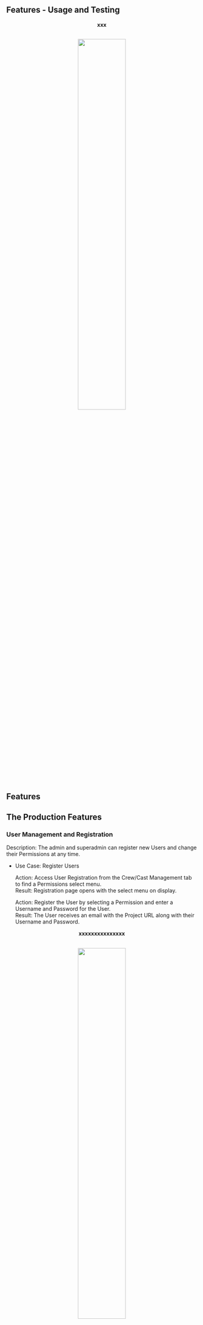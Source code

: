 ## Features - Usage and Testing

<p align="center"> <strong>xxx</strong></p>
<h2 align="center">
<img src="documentation/readme-images/home6.png" width="50%">
</h2>

## Features

## The Production Features

### User Management and Registration
Description: The admin and superadmin can register new Users and change their Permissions at any time.<br>

- Use Case: Register Users<br>

  Action: Access User Registration from the Crew/Cast Management tab to find a Permissions select menu.<br>
  Result: Registration page opens with the select menu on display.<br>

  Action: Register the User by selecting a Permission and enter a Username and Password for the User.<br>
  Result: The User receives an email with the Project URL along with their Username and Password.<br>

<p align="center"> <strong>xxxxxxxxxxxxxxx</strong></p>
<h2 align="center">
<img src="documentation/readme-images/schededit1.png" width="50%">
</h2>

<p align="center"> <strong>xxxxxxxxxxxxxxxxxxxx</strong></p>
<h2 align="center">
<img src="documentation/readme-images/schededit2.png" width="50%">
</h2>

- Use Case: Change a User's Permission<br>

  Action: Change the User's Permission by selecting a new Permission for the User.<br>
  Result: The User receives an email advising them of their new Permission.<br>

<p align="center"> <strong>xxxxxxxxxxxxxxxxx</strong></p>
<h2 align="center">
<img src="documentation/readme-images/schededit1.png" width="50%">
</h2>

<p align="center"> <strong>xxxxxxxxxxxxxxxx</strong></p>
<h2 align="center">
<img src="documentation/readme-images/schededit2.png" width="50%">
</h2>

### Crew Info
Description: View, Create and Edit Crew Info.<br>

- Use Case: Create the Crew Info<br>

  1. Click on the Crew Info link in the Home page or from the Navbar.<br>
  2. The Crew Info page displays with the "Add Callsheet/Main Crew" button on top, the Departments below and 2 Important tabs in Red explaining what is necessary and compulsory to add a member and the difference between the 2 types of crew members.<br>
  3. Click the "Add Callsheet/Main Crew" to open the "Crew Info Add/Edit" page.<br>
  4. Select a Department and input one or more members details, name and email are
  compulsory and this is explained in the "Important Callsheet/Main Crew" page.
  5. Click Submit and the data is added and a Success message displays and the 
  main Crew Info page opens.
  6. Here on clicking on the Department which had members added we see their details.

<p align="center"> <strong>xxxxxxxxxxs</strong></p>
<h2 align="center">
<img src="documentation/readme-images/xxx.png" width="50%">
</h2>

- Use Case: View a specific "Callsheet/Main Crew" member's details<br>

  1. Click on the Crew Info link in the Home page or from the Navbar.<br>
  2. The Crew Info page displays with the "Add Callsheet/Main Crew" button on top and the Departments below.<br>
  3. Click a Department, e.g. "Production" to view all it's positions with each containing the member's details.<br>

<p align="center"> <strong>Production Department's Positions</strong></p>
<h2 align="center">
<img src="documentation/readme-images/crewview.png" width="50%">
</h2>

- Use Case: Add/Edit a "Callsheet/Main Crew" member's details<br>

  1. Click on the Crew Info link in the Home page or from the Navbar.<br>
  2. The Crew Info page displays with the "Add Callsheet/Main Crew" button on top, the Departments below and 2 Important tabs in Red explaining what is necessary and compulsory to add a member and the difference between the 2 types of crew members.<br>
  3. Click the "Add Callsheet/Main Crew" to open the "Crew Info Add/Edit" page.<br>
  4. Select a Department and input one or more members details, e.g.
  "Franz Kline" in "Camera". Name and email are
  compulsory and this is explained in the "Important Callsheet/Main Crew" page.
  5. Click Submit and the data is added and a Success message displays and the 
  main Crew Info page opens.
  6. Here on clicking on the Department which had members added we see their details.

<p align="center"> <strong>Camera Department's Add/Edit form with "Franz Kline" Added</strong></p>
<h2 align="center">
<img src="documentation/readme-images/crewadd1.png" width="50%">
</h2>

<p align="center"> <strong>Success Message</strong></p>
<h2 align="center">
<img src="documentation/readme-images/crewadd2.png" width="50%">
</h2>

<p align="center"> <strong>Camera Department's Info page with "Franz Kline" Inputted</strong></p>
<h2 align="center">
<img src="documentation/readme-images/crewadd3.png" width="50%">
</h2>

- Use Case: View a specific "Non-Callsheet/Extra Crew" member's details<br>

  1. Click on the Crew Info link in the Home page or from the Navbar.<br>
  2. The Crew Info page displays with the "Add Callsheet/Main Crew" button on top and the Departments below.<br>
  3. Click a Department, e.g. "Camera" then click on the "Extra Camera Department Positions" button at the bottom of the page to view all it's positions with each containing the member's details.<br>

<p align="center"> <strong>Non-Callsheet/Extra Camera Department's Positions</strong></p>
<h2 align="center">
<img src="documentation/readme-images/crewview.png" width="50%">
</h2>

- Use Case: Add/Edit a "Non-Callsheet/Extra Crew" member's details<br>

  1. Click on the Crew Info link in the Home page or from the Navbar.<br>
  2. The Crew Info page displays with the "Add Callsheet/Main Crew" button on top, the Departments below and 2 Important tabs in Red explaining what is necessary and compulsory to add a member and the difference between the 2 types of crew members.<br>
  3. Click a Department, e.g. "Camera" then click on the "Extra Camera Department Positions" button at the bottom of the page to view the "Add New Position" form on top and all it's positions with each containing the member's details below.<br>
  4. Input the new members details, e.g. "Camera PA 3", in the form and submit.
  5. The data is added and a Success message displays and the new member's details display.

<p align="center"> <strong>Camera Department's Add/Edit form with "Camera PA 3" Inputted</strong></p>
<h2 align="center">
<img src="documentation/readme-images/crewadd1.png" width="50%">
</h2>

<p align="center"> <strong>Success Message and "Camera PA 3" displays</strong></p>
<h2 align="center">
<img src="documentation/readme-images/crewadd2.png" width="50%">
</h2>

### Scheduling
Description: View Schedules for a Shoot Day. Create Schedules by Creating Days then selecting Scenes from a menu which automatically adds the Scene's breakdown info to a stripboard.<br>

- Use Case: View all Shoot Days.<br>

  1. Click on the Schedule link in the Home page or from the Navbar.<br>
  2. The Schedule page displays with all the Shoot Days.<br>

<p align="center"> <strong>The Schedule page</strong></p>
<h2 align="center">
<img src="documentation/readme-images/schedsched.png" width="50%">
</h2>

- Use Case: Create a Shoot Day.<br>

  1. On the Schedule page click on the "Create Day" tab.<br>
  2. The Create Day form displays. <br>
  3. Add the Day number - "6".<br>
  4. Select the Date from the input box Calender - "20 Nov 2024".<br>
  5. The Date is added.<br>
  6. Press submit.<br>
  7. A success message displays.<br>
  8. The Shoot Day number "6" and Date "20 Nov 2024" is created and added to the page.<br>

<p align="center"> <strong>Shoot Day: Number "6" Created</strong></p>
<h2 align="center">
<img src="documentation/readme-images/scheddaycre.png" width="50%">
</h2>

- Use Case: Edit a Shoot Day's Day or Date and automatically change the Callsheet as well.<br>

  1. Click on the Edit/Delete icon and click the Edit icon.<br>
  2. The Edit Day form displays. <br>
  3. Input the new details, i.e. change the date to - "05 Jan 2026".<br>
  6. Press submit.<br>
  7. A success message displays.<br>
  8. The Shoot Day number "1" displays with the new Date "05 Jan 2026".<br>

<p align="center"> <strong>Input the date</strong></p>
<h2 align="center">
<img src="documentation/readme-images/dayedit1a.png" width="50%">
</h2>

<p align="center"> <strong>Success Messages for Day and Callsheet and Day with New Date</strong></p>
<h2 align="center">
<img src="documentation/readme-images/dayedit2a.png" width="50%">
</h2>

<p align="center"> <strong>Callsheet with Changed Date</strong></p>
<h2 align="center">
<img src="documentation/readme-images/dayedit3a.png" width="50%">
</h2>

- Use Case: Delete a Shoot Day.<br>

  1. Click on the Edit/Delete icon and click the Delete icon.<br>
  2. A Modal displays asking to Confirm Delete or Cancel<br>
  3. Click "Delete".<br>
  6. A success message displays and the Day is deleted.<br>

<p align="center"> <strong>Success Message and Day Deleted</strong></p>
<h2 align="center">
<img src="documentation/readme-images/scheddaydel.png" width="50%">
</h2>

- Use Case: Find a Shoot Day in the Calender.<br>

  1. Click on the desired date in the Calender - "02 Jan 2023".<br>
  2. The Shoot Day opens if one has been created for that date. <br>

<p align="center"> <strong>Shoot Day "02 Jan 2023"</strong></p>
<h2 align="center">
<img src="documentation/readme-images/schedcal1.png" width="50%">
</h2>

- Use Case: Find a Shoot Day from the Search Bar.<br>

  1. Enter the Day Number "1" in the Search Bar and Submit.<br>
  2. The search returns Days containing the number "1".<br>

<p align="center"> <strong>The Shoot Day "1" displays.</strong></p>
<h2 align="center">
<img src="documentation/readme-images/schedsearch1.png" width="50%">
</h2>

- Use Case: View the Shoot Day and its Stripboard.<br>

  1. Click on the Shoot Day from the the selection displaying on the page or from the one if returned from the Calender search or Search Bar.<br>
  2. The Shoot Day opens and the Add Scenes tab and Stripboard displays. <br>

<p align="center"> <strong>The Shoot Day with the Add Scenes tab and Stripboard</strong></p>
<h2 align="center">
<img src="documentation/readme-images/schedstripb1.png" width="50%">
</h2>

- Use Case: Add Schedule Scenes to a Shoot Day.<br>

  1. Click on the Shoot Day.<br>
  2. The Shoot Day opens with the Add Scenes tab and Stripboard. <br>
  3. Click the the Add Scene tab.<br>
  4. The Add Scene form opens below.<br>
  5. Click on the Act One tab and the Scenes from Act One display.<br>
  6. Click on the Act Two A tab and the Scenes from Act Two A display.<br>
  7. Click on the Act Two B tab and the Scenes from Act Two B display.<br>
  8. Click on the Act Three tab and the Scenes from Act Three display.<br>
  9. Click on the Location tab and the Scenes display by Location.<br>
  10. Input a Scene number, Title or Location to the Search Bar then click one of the above tabs and the Scenes in that tab group with the search value display.<br>
  11. Select a Scene by clicking on it and the Shooting Info form opens below with the Scene numberon top.<br>
  12. Input the Day Order Number and other values and press Add Scene. It is up to the User to input an
   unused Day Order Number not used in another Scene.<br>
  13. A success message displays.
  14. The Schedule Scene is added to the Stripboard and the page count is updated by Scene 4's length of 1 to 3.75.<br>

<p align="center"> <strong>Add Scene Form</strong></p>
<h2 align="center">
<img src="documentation/readme-images/schedadds1.png" width="50%">
</h2>

<p align="center"> <strong>Act One Scenes displaying after clicking the Act One tab</strong></p>
<h2 align="center">
<img src="documentation/readme-images/schedaddact1.png" width="50%">
</h2>

<p align="center"> <strong>Enter value "Jake" in Search bar</strong></p>
<h2 align="center">
<img src="documentation/readme-images/schedjake1.png" width="50%">
</h2>

<p align="center"> <strong>Act One Scenes with Location Jake display</strong></p>
<h2 align="center">
<img src="documentation/readme-images/schedjake2.png" width="50%">
</h2>

<p align="center"> <strong>Enter Shooting Info with Day order Number "6" and submit form</strong></p>
<h2 align="center">
<img src="documentation/readme-images/schedshoot1.png" width="50%">
</h2>

<p align="center"> <strong>Scene 4 is added to the Stripboard with Day order number "6"</strong></p>
<h2 align="center">
<img src="documentation/readme-images/schedshoot2.png" width="50%">
</h2>

- Use Case: Edit Schedule Scene<br>

  1. Click on the three Dots edit icon to open the Edit/Delete mini menu and click Edit.<br>
  2. The Edit page opens with the fetched Schedule Scene info in the input boxes<br>
  3. Make changes and click Edit.<br>
  4. The Stripboard opens with the changes to that Schedule Scene.<br>

<p align="center"> <strong>Make changes to New Info field</strong></p>
<h2 align="center">
<img src="documentation/readme-images/schededit1.png" width="50%">
</h2>

<p align="center"> <strong>Stripboard after submitting</strong></p>
<h2 align="center">
<img src="documentation/readme-images/schededit2.png" width="50%">
</h2>

- Use Case: Add a Next row with move or break info below a Schedule Scene.<br>

  1. Click on the three Dots edit icon to open the Edit/Delete mini menu and click Edit.<br>
  2. The Edit page opens with the fetched Schedule Scene info in the input boxes<br>
  3. Input the new Next info in the Next input box and click Edit.<br>
  4. The Stripboard opens with the new next Row displaying below that Schedule Scene.<br>

<p align="center"> <strong>Make changes to Next field</strong></p>
<h2 align="center">
<img src="documentation/readme-images/schedednext1.png" width="50%">
</h2>

<p align="center"> <strong>Stripboard after submitting</strong></p>
<h2 align="center">
<img src="documentation/readme-images/schedednext2.png" width="50%">
</h2>

- Use Case: Reorder a Schedule Scene.<br>

  1. Click on the Reorder button which currently displays the Scene's current order and the reorder form opens.<br>
  2. Input the new Order number and click Reorder.<br>
  3. The Stripboard opens with the new Order number for the Schedule Scene.<br>
  4. Re-order all the following Schedule Scenes in a similar manner.<br>

<p align="center"> <strong>Make changes to Reorder field</strong></p>
<h2 align="center">
<img src="documentation/readme-images/schedor1.png" width="50%">
</h2>

<p align="center"> <strong>Stripboard after submitting</strong></p>
<h2 align="center">
<img src="documentation/readme-images/schedor2.png" width="50%">
</h2>

- Use Case: Add a Next row with new info below a Schedule Scene from the Reorder form.<br>

  1. Click on the Reorder button and the reorder form opens.<br>
  2. Input the new Next info in the Next input box and click Create.<br>
  3. The Stripboard opens with the new next Row displaying below that Schedule Scene.<br>

<p align="center"> <strong>Make changes to Next field</strong></p>
<h2 align="center">
<img src="documentation/readme-images/schednext1.png" width="50%">
</h2>

<p align="center"> <strong>Stripboard after submitting</strong></p>
<h2 align="center">
<img src="documentation/readme-images/schednext2.png" width="50%">
</h2>

- Use Case: View the Schedule Scene Characters.<br>

  1. Click on the Cast button.<br>
  2. The Cast Info displays below.<br>

<p align="center"> <strong>Character Info</strong></p>
<h2 align="center">
<img src="documentation/readme-images/charssched.png" width="50%">
</h2>

- Use Case: View the Schedule Scene Info.<br>

  1. Click on the Info button.<br>
  2. The Info displays below.<br>

<p align="center"> <strong>Scene Info</strong></p>
<h2 align="center">
<img src="documentation/readme-images/infosched.png" width="50%">
</h2>

### Callsheets
Description: View, Create and Edit Callsheets for a Shoot Day.<br>

- Use Case: View all Callsheets.<br>

  1. Click on the Callsheets link in the Home page or from the Navbar.<br>
  2. The Callsheets page displays with all Callsheets.<br>

<p align="center"> <strong>The Callsheets page</strong></p>
<h2 align="center">
<img src="documentation/readme-images/callview.png" width="50%">
</h2>

- Use Case: Create a Callsheet.<br>

  1. On a Schedule page Shoot Day, e.g. Day "2 - 06 Jan 2026" click on the "Create Callsheet" tab.<br>
  2. The Create Day form displays with the Day and date showing e.g. Day "2 - 2 - 06 Jan 2026". <br>
  3. Input any amount of data, e.g. Unit Call 6 AM and submit".<br>
  4. The Callsheet is created, a success message displays and the Schedule Day opens
  now with a "View Callsheet" tab instead of a "Create callsheet" one.
  5. Click on the tab to open the Callsheet, Day "2 - 06 Jan 2026" with the correct data displaying, e.g. Unit Call 6 AM.<br>
  6. It will also display Company/Crew details if added and the Schedule and Advanced Schedule.

<p align="center"> <strong>The Create Day form</strong></p>
<h2 align="center">
<img src="documentation/readme-images/calladd1.png" width="50%">
</h2>

<p align="center"> <strong>The Success Message</strong></p>
<h2 align="center">
<img src="documentation/readme-images/calladd2.png" width="50%">
</h2>

<p align="center"> <strong>The Callsheet</strong></p>
<h2 align="center">
<img src="documentation/readme-images/calladd3.png" width="50%">
</h2>

- Use Case: Add/Edit and View Callsheet Info by Section.<br>

  1. On the Edit/Delete icon and click the Edit icon.<br>
  2. The Edit Callsheet form displays. <br>
  3. Make changes and submit. <br>
  4. On the Callsheet view the upaded info.<br>

- Use Case: Add/Edit and View Crew Calltimes<br>
  1. In the Crew Calltimes section click on a department, e.g. "Camera". <br>
  2. The Camera department form opens with all the Callsheet/Main crew members who were added to the Callsheet/Main Crew Camera department.<br/>
  3. Input a crew members Calltime, e.g. for "DOP" enter 6 AM.<br/>
  4. Press Submit.<br>
  5. A success message displays.<br>
  6. On the Callsheet in the Crew Calltimes section click the Camera department.<br>
  7. The DOP displays with their corect Calltime.<br>
  8. For crew who are not working that day the option is to either leave their calltime blank or input N/A or similar.<br>

<p align="center"> <strong>DOP Calltime Entered</strong></p>
<h2 align="center">
<img src="documentation/readme-images/callcrewtime1.png" width="50%">
</h2>
<p align="center"> <strong>DOP Calltime on Callsheet</strong></p>
<h2 align="center">
<img src="documentation/readme-images/callcrewtime2.png" width="50%">
</h2>
<p align="center"> <strong>Mobile View of Edit Form</strong></p>
<h2 align="center">
<img src="documentation/readme-images/callcreweditmo1.png" width="50%">
</h2>
<p align="center"> <strong>Mobile View of Crew Calls on Callsheet</strong></p>
<h2 align="center">
<img src="documentation/readme-images/callcrewinfomo.png" width="50%">
</h2>

- Use Case: Use the "SET UNIT CALL" button to set all crew member's Calltimes to the "Unit Call".<br>
  1. Input a time in the "Unit Call" field, e.g. "6.15 AM".<br>
  2. Click the "SET UNIT CALL" button.<br/>
  3. Click on a department to see all Calltimes have been set to 6.15 AM.<br/>
  4. Change the "DOP" Calltime back to 6 AM and change the "Camera Operator's" to N/A.<br>
  5. Press Submit.<br>
  6. A success message displays.<br>
  7. On the Callsheet in the Crew Calltimes section click the Camera department.<br>
  8. The DOP displays with their corect Calltime "6 AM", the Camera Operator with "N/A" and all the other cew have "6.15 AM".<br>

<p align="center"> <strong>Unit Calltime entered</strong></p>
<h2 align="center">
<img src="documentation/readme-images/callcrewunit1.png" width="50%">
</h2>
<p align="center"> <strong>Corect Calltimes on Callsheet</strong></p>
<h2 align="center">
<img src="documentation/readme-images/callcrewunit2.png" width="50%">
</h2>

- Use Case: Add Cast Calltimes.<br>
  1. Click the Add Cast button and the Add Cast form opens.<br>
  2. Select a Character from the dropdown of all Characters added to the project, e.g. "Benny".<br/>
  3. Benny's info displays in the Selected Cast box which e.g. Actor name: Rick Stone, Makeup time: 10 Minutes, Commute time: 30 Minutes and Contact mobile number: 086 2247333. The Pickup Address will be added in the Confirm Pickup Address field.<br/>
  4. Input the fields<br>
  5. Press Submit.<br>
  6. A success message displays and Benny now displays in the "Cast Added" box.<br>
  7. On the Callsheet in the Cast Calltimes section Benny and all the inputted info display correctly.<br>

<p align="center"> <strong>Benny Selected and Inputs</strong></p>
<h2 align="center">
<img src="documentation/readme-images/callcast1.png" width="50%">
</h2>
<p align="center"> <strong>Benny Added and Success message</strong></p>
<h2 align="center">
<img src="documentation/readme-images/callcast2.png" width="50%">
</h2>
<p align="center"> <strong>Add Cast Mobile View</strong></p>
<h2 align="center">
<img src="documentation/readme-images/callcasteditmo.png" width="50%">
</h2>

- Use Case: Add Background/Standins Calltimes.<br>
  1. Click the Add BG button and the Add Background/Standins form opens.<br>
  2. The BG already added displays i the Backdroung Added box. <br/>
  3. Add the new BG item, e.g. "3 Clerks".<br/>
  6. Press Submit.<br>
  6. A success message displays and Clerks now displays in the "Background Added" box.<br>
  7. On the Callsheet in the Background Calltimes section Clerks and all the inputted inf display correctly.<br>

<p align="center"> <strong>Clerks details Added</strong></p>
<h2 align="center">
<img src="documentation/readme-images/callbgadd1.png" width="50%">
</h2>
<p align="center"> <strong>Success message and Clerks Added to the Background Added Box</strong></p>
<h2 align="center">
<img src="documentation/readme-images/callbgadd2.png" width="50%">
</h2>
<p align="center"> <strong>Add Background Form Mobile View</strong></p>
<h2 align="center">
<img src="documentation/readme-images/callbgaddmo.png" width="50%">
</h2>

- Use Case: Delete a xxx.<br>

  1. On the Edit/Delete icon and click the Delete icon.<br>
  2. A Modal displays asking to Confirm Delete or Cancel<br>
  3. Click "Delete".<br>
  6. A success message displays and the Day is deleted.<br>

<p align="center"> <strong>Success Message and Day Deleted</strong></p>
<h2 align="center">
<img src="documentation/readme-images/scheddaydel.png" width="50%">
</h2>

### Budgeting 
- As this feature is held on the "Shot Caller Production" home app the Budgeting testing is on it's Testing page. [Testing](https://github.com/johnston9/shot-caller-production/blob/main/TESTING.md)<br>



## The Creative Features

### Scenes Workspace
Description: View and create Scene pages containing Breakdowns, Characters and Background, Scripts, Storyboards, Shotlists, and Workspaces.<br>

#### Scenes Page
Description: This page displays all the currently added Scenes and the "Script" tab to the Script page where the whole Script can be uploaded and viewed.

- Use Case: View all the Scenes<br>

  1. Click on Scenes Workspace on the Home page or Workspace in the Navbar.<br>
  2. The Scenes Workspace page opens with all the currently created Scenes displaying on it.<br>

<p align="center"> <strong>Scenes Workspace</strong></p>
<h2 align="center">
<img src="documentation/readme-images/scenesworks.png" width="50%">
</h2>

- Use Case: Find Scenes from the Search Bar<br>

  1. On the Scenes Workspace start typing a Scene Number, Title or Location in the Searchbar, e.g. for Location start typing "Alligator Club".<br>
  2. Results will display narrowing down with each charactor or digit typed.<br>
  3. In this case by the time "alli" is typed in the results for Location "Alligaror Club" display.

<p align="center"> <strong>Alligaror Club returned from Search</strong></p>
<h2 align="center">
<img src="documentation/readme-images/scenessebar.png" width="50%">
</h2>

- Use Case: Find Scenes by Act or Location List<br>

  1. On the Scenes Workspace click on the "Act Three" tab..<br>
  2. Results showing all scenes from Act Three display.<br>

<p align="center"> <strong>Act Three</strong></p>
<h2 align="center">
<img src="documentation/readme-images/scenesact3.png" width="50%">
</h2>

- Use Case: Create a Scene<br>

  1. In the Scenes Workspace page click on the "Create Scene" tab to open the "Create Scene" form.<br>
  2. Input the new Scene Number, "11", and submit.<br>
  3. Scene "11" is added to the Scenes Workspace.
  4. A Success message displays saying "Scene 11 Created".

<p align="center"> <strong>Input "11" in the Create Scene form</strong></p>
<h2 align="center">
<img src="documentation/readme-images/scenescreate.png" width="50%">
</h2>

<p align="center"> <strong>Success Message</strong></p>
<h2 align="center">
<img src="documentation/readme-images/toastcreate.png" width="50%">
</h2>

<p align="center"> <strong>Scene "11" added to Workspace</strong></p>
<h2 align="center">
<img src="documentation/readme-images/scenescreate2.png" width="50%">
</h2>

- Use Case: Delete a Scene on the Scenes page.<br>

  1. On the Scenes page click the Edit/Delete icon on the Scene Top then click the Delete icon.<br>
  2. A Modal displays asking to Confirm Delete or Cancel<br>
  3. Click "Delete".<br>
  6. A success message displays and the Scene is deleted.<br>

<p align="center"> <strong>Success Message and Scene Deleted</strong></p>
<h2 align="center">
<img src="documentation/readme-images/scenedel.png" width="50%">
</h2>

- Use Case: Delete a Scene on it's Scene page.<br>

  1. On the Scene click the Edit/Delete icon then click the Delete icon.<br>
  2. A Modal displays asking to Confirm Delete or Cancel<br>
  3. Click "Delete".<br>
  6. A success message displays and the Scene is deleted.<br>

#### Script
Description: This page contains the whole script. It also had "Latest Changes" and "Notes" information sections on top and an "Add Latest Script" tab where the latest draft can be uploaded.<br>

- Use Case: View the Script<br>

  1. Click on the "Script" tab on the Scenes page.<br>
  2. The Script page opens displaying the current Script with the "Latest Changes" and "Notes" information sections on top and an "Add Latest Script" tab.

<p align="center"> <strong>The Script page</strong></p>
<h2 align="center">
<img src="documentation/readme-images/script1.png" width="50%">
</h2>

- Use Case: Add the first Script Draft along with Notes<br>

  1. Click on the "Add Script" tab on the Scenes page. This will display is a Script has not been previously been added, if it has an "Add Latest Script" tab will display.
  2. The "Add Script" form opens.
  3. Input the "Draft Name" info.
  4. Input the "Latest Changes" info if desired."
  5. Input the "Notes" info."
  6. Click the "Change the Script" tab to open the Desktop files and select the desired file to be uploaded.
  7. The new file is added with its desktop name displaying below.
  8. Click Upload and the updates are added to the database and the Scenes page opens.
  9. A Success message displays.
  9. Click Script to view the Script.

- Use Case: Add the Latest Draft along with the Latest Changes and Notes inputs<br>

  1. Click on the "Add Latest Script" tab on the Scenes page.
  2. The "Add Latest Script" form opens displaying the current database Script file name, "Script_Draft_1_ny25jg" and the current draft, latest changes and notes inputs.
  3. Input the new "Draft Name" info, - "Draft 4, 02-04-24".
  4. Input the new "Latest Changes" info, - "Scene, 1, 2 and 3 changed. Added scene 94."
  5. Input the new "Notes" info, - "Scene 1 is 1.5 pages longer now."
  6. Click the "Change the Script" tab to open the Desktop files and select the desired file to be uploaded, - "Script Draft 4".
  7. The new file is added with its desktop name displaying below, - "Script Draft 4.pdf".
  8. Click Upload and the updates are added to the database and the Scenes page opens.
  9. A Success message displays saying "Script Draft 4.pdf" added.
  9. Click Script to view the changes including its new database file name "Script_Draft_4_v5omzy".


<p align="center"> <strong>The "Add Latest Script" Form with the Changes</strong></p>
<h2 align="center">
<img src="documentation/readme-images/scriptchange1.png" width="50%">
</h2>

<p align="center"> <strong>Success Message</strong></p>
<h2 align="center">
<img src="documentation/readme-images/scriptchange2.png" width="50%">
</h2>

<p align="center"> <strong>The New Script and the New Info</strong></p>
<h2 align="center">
<img src="documentation/readme-images/scriptchange3.png" width="50%">
</h2>

- Use Case: View the Script in it's original format<br>

  1. Click on the "Click here to View the Original Script file" link on the Script page.<br>
  2. The Script opens on a new page in its original PDF format.

  - Use Case: Download the Script<br>

  1. Click on the "Download" icon on the Script.<br>
  2. The Script is downloaded.<br>

 - Use Case: Print the Script<br>

  1. Click on the "Print" icon on the Script.<br>
  2. The Print menu opens. 
  3. Click Print and the Script is printed out.<br>

#### Scene Page
Description: This page contains the Breakdown, Characters and Background, Scene Script, Storyboard, Shotlists, and Workspaces.<br>

- Use Case: View the Scene Page<br>

  1. Click on a Scene on the Scenes page.
  2. The Scene page opens.

#### Scene Breakdown
Description: This section contains the Scene Breakdown.

- Use Case: View the Scene Breakdown<br>

  1. Click on Breakdown tab on the Scene page to view the Scene Breakdown.

- Use Case: Add/Edit details in the Breakdown<br>

  1. Click on the 3 Dots on the Scene page or the Add/Edit tab on the Breakdown page to open the Add/Edit Breakdown form.
  2. Fill in the details.
  3. If the Location is not already added to the Locations dropdown click the "Add new Location" tab on the top of the page to open the Add New Location form.
  4. Input the new location "Train Station" and submit.
  5. The new Location "Train Station" is now added to the Locations dropdown.
  6. Add the Scene Script by selecting the desired PDF file "S 11 No 2 Script" from the desktop.
  7. Add the Scene Storyboard by selecting the desired PDF file "S 11 Storyb" from the desktop.
  8. Submit the form.
  9. A Success message displays saying "Scene "11" Breakdown Updated".
  10. Click on Breakdown tab on the Scene page to view the new Breakdown inputs.

<p align="center"> <strong>Add New Location</strong></p>
<h2 align="center">
<img src="documentation/readme-images/scenebreaknewloc1.png" width="50%">
</h2>

<p align="center"> <strong>New Location in Dropdown</strong></p>
<h2 align="center">
<img src="documentation/readme-images/scenebreakloc2.png" width="50%">
</h2>

<p align="center"> <strong>Input Breakdown Fields</strong></p>
<h2 align="center">
<img src="documentation/readme-images/scenebreak1.png" width="50%">
</h2>

<p align="center"> <strong>Success Message</strong></p>
<h2 align="center">
<img src="documentation/readme-images/breaktoast.png" width="50%">
</h2>

<p align="center"> <strong>The Breakdown Page</strong></p>
<h2 align="center">
<img src="documentation/readme-images/scenebreak2.png" width="50%">
</h2>

- Use Case: Add/Edit details in the Breakdown from the Scenes page<br>

  1. Click on the 3 Dots on the Scene Top on the Scenes page to open the Add/Edit Breakdown form.
  2. Fill in the details and submit.
  3. A success message displays and the Scene it updated with the new details.

#### Scene Characters/BG
- Description: This section contains the Scene's Characters and Background information. Admin can add/edit Scene Characters and BG here. Characters are added by a dropdown containing all Characters added to the Project. Selecting a Character automatically fills it's Role and Number input.<br>
Characters can be added to the Project on the "Add Character" form in the "Characters" feature or here in the "Add New Characters "form.

- Use Case: View the Scene Characters/Bg Section<br>

  1. Click on Characters/Bg tab on the Scene page to view the Scene Characters/Bg Section with the currenly added Characters and Background.

<p align="center"> <strong>The Characters/Bg Section</strong></p>
<h2 align="center">
<img src="documentation/readme-images/charbg.png" width="50%">
</h2>

- Use Case: Add New Characters for the Project<br>

  1. Click on "Add Character" tab on the Characters/Bg Section to open the "Add Characters" form.<br>
  2. Click on "Add New Characters" tab to open the Add New Characters form.<br>
  3. Enter the "Role" name - "Fritz".<br>
  4. Select a Character number from one of the three inputs boxes.<br>
    Clicking on "Number 1 - 30" opens a dropdown with all the current unused "1 - 30" Numbers.<br>
    Clicking on "Number 31 - 100" opens a dropdown with all the current unused "31 - 100" Numbers.<br>
    Clicking on "Number 101 - 200" opens a dropdown with all the current unused "101 - 200" Numbers.<br>
    Select Number "44" from the "Number 31 - 100" dropdown.<br>
  5. Click "Create" and the Character Fritz is added to the database with a Character Number of "44" and the form is cleared.<br>
  6. A success message displays saying "Character Fritz Aded".<br>


<p align="center"> <strong>Open the "Add New Characters" form and add Role "Fritz"</strong></p>
<h2 align="center">
<img src="documentation/readme-images/addnewchar11.png" width="50%">
</h2>

<p align="center"> <strong>Select number "44" from the "Number 31 - 100" dropdown.</strong></p>
<h2 align="center">
<img src="documentation/readme-images/charsel1.png" width="50%">
</h2>

<p align="center"> <strong>Success Message</strong></p>
<h2 align="center">
<img src="documentation/readme-images/toastchar.png" width="50%">
</h2>

<p align="center"> <strong>The Character Fritz is added to the project with a Number of "44"</strong></p>
<h2 align="center">
<img src="documentation/readme-images/charbg.png" width="50%">
</h2>

- Use Case: Add Characters to the Scene<br>

  1. Click on "Add Character" tab on the Characters/Bg Section to open the "Add Characters" form which contains the "Add Scene Character" form below the "Add New Characters" tab.<br>
  2. Click on the "Select" button to open the scrollable Dropdown menu of currrently added Project Characters.<br>
  3. Click on "Fritz", the Character added in the Use Case above.<br>
  4. The Role and Number inputs are automatically filled with Fritz's info.<br>
  4. "Fritz" is added to the Scene Charcters below and the form is cleared to allow the next Character to be added.<br>
  5. A success message displays saying "Character Fritz Aded".<br>
  6. After the page is refreshed the Character "Fritz" will be displayed in ascending "Number" order like the rest of the Characters.<br>

<p align="center"> <strong>The "Add Characters" Form</strong></p>
<h2 align="center">
<img src="documentation/readme-images/addchars1.png" width="50%">
</h2>

<p align="center"> <strong>Click on "Fritz" in the Dropdown</strong></p>
<h2 align="center">
<img src="documentation/readme-images/selfritz.png" width="50%">
</h2>

<p align="center"> <strong>The Role and Number Inputs are Automatically filled with Fritz's Info</strong></p>
<h2 align="center">
<img src="documentation/readme-images/selfritz2.png" width="50%">
</h2>

<p align="center"> <strong>Success Message</strong></p>
<h2 align="center">
<img src="documentation/readme-images/toastchar2.png" width="50%">
</h2>

<p align="center"> <strong>"Fritz" is added to the Scene Charcters Below</strong></p>
<h2 align="center">
<img src="documentation/readme-images/selfritz3.png" width="50%">
</h2>

<p align="center"> <strong>"Fritz" Displaying in correct Order after Refreshing</strong></p>
<h2 align="center">
<img src="documentation/readme-images/selfritz4.png" width="50%">
</h2>

- Use Case: Delete Scene Characters<br>

  1. Click on "3 Dots Edit/Delete" icon to open the Edit/Delete mini menu and select Delete.<br>
  2. A pop-up displays on top of the page asking to confirm the Delete.
  3. Click "Cancel" to cancel or "Delete" to delete.

<p align="center"> <strong>The Edit/Delete mini menu</strong></p>
<h2 align="center">
<img src="documentation/readme-images/chardel1.png" width="50%">
</h2>

<p align="center"> <strong>The Pop-up to Confirm Delete</strong></p>
<h2 align="center">
<img src="documentation/readme-images/chardel2.png" width="50%">
</h2>

- Use Case: Edit Scene Characters<br>

  1. Scene Characters' "Role" and "Number" fields cannot be edited but "Costume" can. See Scene Character Costume below.<br>

#### Scene Character Costume
Description: 
- Use Case: Edit Scene Characters' Costumes<br>

  1. Click on a character's, "3 Dots Edit/Delete" icon to open the Edit/Delete mini menu and select Edit, eg "Fritz".<br>
  2. The "Add/Edit Costume" form opens.<br>
  3. Enter a value "1" and submit.<br>
  4. The value "1" is added to Fritz Costume.<br>
  5. A success message displays saying - "Fritz's Costume Updated".<br>

<p align="center"> <strong>Value "1" Entered in "Add/Edit Costume" form</strong></p>
<h2 align="center">
<img src="documentation/readme-images/costume1.png" width="50%">
</h2>

<p align="center"> <strong>Value "1" added to "Fritz Costume"</strong></p>
<h2 align="center">
<img src="documentation/readme-images/costume2.png" width="50%">
</h2>

<p align="center"> <strong>Success Message</strong></p>
<h2 align="center">
<img src="documentation/readme-images/fritz22.png" width="50%">
</h2>

- Use Case: Add BG/Standings to the Scene<br>

  1. Click on "Add BG/Standings" tab on the Characters/Bg Section to open the "Add BG/Standings" form .<br>
  2. Input the item, e.g. "7 Bar Drinkers" and submit.
  4. "7 Bar Drinkers" is added to the Scene BG/Standings below and the form is cleared to allow the next BG item to be added.<br>
  5. A success message displays saying "BG Bar Drinkers Added".<br>

<p align="center"> <strong>The "Add BG/Standings" form with inputs</strong></p>
<h2 align="center">
<img src="documentation/readme-images/scenebgadd1.png" width="50%">
</h2>

<p align="center"> <strong>Success Message and "Bar Drinkers" added</strong></p>
<h2 align="center">
<img src="documentation/readme-images/scenebgadd2.png" width="50%">
</h2>

- Use Case: Edit BG/Standings<br>

  1. Click on "3 Dots Edit" tab on a Characters/Bg item to open the Edit BG/Standings form .<br>
  2. Update the item, e.g. "8 Bar Drinkers" and submit.
  4. "7 Bar Drinkers" is updated to "8"<br>
  5. A success message displays saying "BG Bar Drinkers Updated".<br>

<p align="center"> <strong>The Changes</strong></p>
<h2 align="center">
<img src="documentation/readme-images/scenebgedit1.png" width="50%">
</h2>

<p align="center"> <strong>Success Message and "Bar Drinkers" Updated</strong></p>
<h2 align="center">
<img src="documentation/readme-images/scenebgedit2.png" width="50%">
</h2>

- Use Case: Delete Scene BG/Standings<br>

  1. Click on the item "Bar Drinkers" "3 Dots Edit/Delete" icon to open the Edit/Delete mini menu and select Delete.<br>
  2. A pop-up displays on top of the page asking to confirm the Delete.
  3. Click "Cancel" to cancel or "Delete" to delete.
  4. The item "Bar Drinkers" is deleted.

<p align="center"> <strong>The Pop-up to Confirm Delete</strong></p>
<h2 align="center">
<img src="documentation/readme-images/scenebgdel1.png" width="50%">
</h2>

<p align="center"> <strong>Bar Drinkers Deleted</strong></p>
<h2 align="center">
<img src="documentation/readme-images/scenebgdel2.png" width="50%">
</h2>

#### Scene Script
Description: View, Download, Print or Change the Scene Script<br>

- Use Case: View the Scene Script<br>

  1. Click on Script tab on the Scene page to view the new Script "S 11 No 2 Script" added above. If no Script has been added yet a message will display advising to go to the Scenes Workspace page and click the Script tab on top to view the entire Script.

<p align="center"> <strong>Scene Script - "S 11 No 2 Script"</strong></p>
<h2 align="center">
<img src="documentation/readme-images/scenescriptno2.png" width="50%">
</h2>

- Use Case: View the Scene Script in it's original PDF format<br>

  1. Click on the "Click here to View the original Script file" link on the Script page.
  2. The Script opens in a new tab in it's original PDF format.

- Use Case: Download the Scene Script<br>

  1. Click on Download icon on the Script page.
  2. The Script is downloaded to the User's device.

- Use Case: Print the Scene Script<br>

  1. Click on Print icon on the Script page.
  2. The Script is printed out on the User's printer.

- Use Case: Add/Change the Scene Script<br>

  1. Click on Script tab on the Scene page to open the new Script "S 11 No 2 Script" added above.
  2. Click on the "Add/Change Script" tab.
  3. The Add/Change Script form opens with the "Database" name of the current Script "S_11_No_2_Script_swbjdg" displaying and a "Change Script" tab underneath.  If no Script has been added yet an "Upload Script" message will display instead.
  4. Click "Change Script" or "Upload Script" to open the Desktop files.
  5. Select the desired file "S 11 No 3 Script" and the "Desktop" name of the selected file "S 11 No 3 Script.pdf" displays in place of the previous "Database" one.
  6. Click Upload and the Script is changed in the backend.
  7. A success message displays saying - "S 11 No 3 Script Added".<br>
  8. Click Script tab to view the newly uploaded Script "S 11 No 3 Script" with the new database File name "S_11_No_3_Script_i8tapb" displaying.

<p align="center"> <strong>The "Add/Change Script" form displaying the current "Database" file name "S_11_No_2_Script_swbjdg"</strong></p>
<h2 align="center">
<img src="documentation/readme-images/scenescriptf1.png" width="50%">
</h2>

<p align="center"> <strong>The "Add/Change Script" form displaying the new "Desktop" file name "S 11 No 3 Script.pdf"</strong></p>
<h2 align="center">
<img src="documentation/readme-images/scenescriptf2.png" width="50%">
</h2>

<p align="center"> <strong>Success Message</strong></p>
<h2 align="center">
<img src="documentation/readme-images/sscript11.png" width="50%">
</h2>

<p align="center"> <strong>The "Script" page with the new Script "S 11 No 3 Script" - "Database" file name "S_11_No_3_Script_i8tapb"</strong></p>
<h2 align="center">
<img src="documentation/readme-images/scenescriptno3.png" width="50%">
</h2>

#### Scene Storyboard
Description: View, Download, Print or Change the Scene Storyboard and View or Add the Storyboard URL<br>

- Use Case: View the Scene Storyboard<br>

  1. Click on Storyboard tab on the Scene page to open the Storyboard page in which the current Storyboard displays if one has been added.

<p align="center"> <strong>Scene Storyboard - "Portrait 6"</strong></p>
<h2 align="center">
<img src="documentation/readme-images/storyview2.png" width="50%">
</h2>

- Use Case: Download the Scene Storyboard<br>

  1. Click on Download icon on the Storyboard page.
  2. The Storyboard is downloaded to the User's device.

- Use Case: Print the Scene Storyboard<br>

  1. Click on Print icon on the Storyboard page.
  2. The Storyboard is printed out on the User's printer.

- Use Case: Change the Scene Storyboard<br>

  1. Click on Storyboard tab on the Scene page to open the Storyboard page with the present Storyboard "Portrait6" displaying.
  2. Click on the "Add Storyboard" tab whether one has been added and is displaying or not.
  3. The Add/Change Storyboard form opens with the database name of the current Storyboard "portrait6_zkrkp7" displaying and a "Change Storyboard" tab underneath.  If no Storyboard has been added yet an "Upload Storyboard" message will display instead.
  4. Click "Change Storyboard" or "Upload Storyboard" to open the Desktop files.
  5. Select the desired file "Landscape6" and the desktop name of the selected file "Landscape6.pdf" displays in place of the previous one.
  6. Click Upload and the Storyboard is changed in the backend.
  7. A success message displays saying - "Storyboard Landscape6.pdf Added".<br>
  8. Click Storyboard tab to view the newly uploaded Storyboard "Landscape6" with the new database File name "landscape6_nqxnys" displaying above.

<p align="center"> <strong>The "Add/Change Storyboard" form displaying the current "Database" file name "portrait6_zkrkp7"</strong></p>
<h2 align="center">
<img src="documentation/readme-images/storychange1.png" width="50%">
</h2>

<p align="center"> <strong>The "Add/Change Storyboard" form displaying the new "Desktop" file name "Landscape6.pdf"</strong></p>
<h2 align="center">
<img src="documentation/readme-images/storychange2.png" width="50%">
</h2>

<p align="center"> <strong>Success Message</strong></p>
<h2 align="center">
<img src="documentation/readme-images/toaststory2.png" width="50%">
</h2>

<p align="center"> <strong>The "Storyboard" page with the new Storyboard "Landscape6" - "Database" file name "landscape6_nqxnys"</strong></p>
<h2 align="center">
<img src="documentation/readme-images/storychange3.png" width="50%">
</h2>

- Use Case: View the Scene Storyboard Video<br>

  1. Click on Storyboard URL tab on the Storyboard page.
  2. The page opens with the video ready to play.

<p align="center"> <strong>Scene Storyboard Video</strong></p>
<h2 align="center">
<img src="documentation/readme-images/storyurl.png" width="50%">
</h2>

- Use Case: Change the Scene Storyboard Video<br>

  1. Click on Storyboard URL tab on the Storyboard page.
  2. Click on the "Add/Change URL" tab.
  3. The Add/Change Storyboard URL form opens with the the current Storyboard URL displaying in the input box if one has been previously added.
  4. Enter the new Storyboard URL and submit.
  5. A success message displays saying - "Storyboard URL Added" and the Scene page is loaded.<br>
  8. Click Storyboard tab then the Storyboard URL tab to view the new video.

#### Scene Shotlist
Description: View and Add the Shotlist<br>

- Use Case: View the Scene Shotlist<br>

  1. Click on Shotlist tab on the Scene page to open the Shotlist page with the "Add Shot" tab on top and displaying all the currently added shots.<br>

<p align="center"> <strong>Shotlist Page</strong></p>
<h2 align="center">
<img src="documentation/readme-images/nnnnn.png" width="50%">
</h2>

- Use Case: Add a Shot<br>

  1. Click on the "Add Shot" tab on the Shotlist page and the "Add Shot" form opens.<br>
  2. Input the fields, e.g. - Description - "Jack looks on" and add a sketch or image, e.g. "shotsketch" then submit. <br>
  3. A Success message displays and the Shot is added.
  4. Refresh the page and the Shot is ordered correctly and all the imputs display and the image "shotsketch" is added.<br>

<p align="center"> <strong>Add the Inputs</strong></p>
<h2 align="center">
<img src="documentation/readme-images/shotadd1.png" width="50%">
</h2>

<p align="center"> <strong>Success Message and Shot "6" is Added</strong></p>
<h2 align="center">
<img src="documentation/readme-images/shotadd2.png" width="50%">
</h2>

- Use Case: View the Extra Info<br>

  1. Click on the "Info" tab and the "Extra Info" component opens with all the imputted info.<br>

<p align="center"> <strong>Extra Info</strong></p>
<h2 align="center">
<img src="documentation/readme-images/shotinfo.png" width="50%">
</h2>

- Use Case: View the Sketch/Image<br>

  1. Click on the "Image" tab and the "Image" component opens displaying the Image.<br>

<p align="center"> <strong>Image</strong></p>
<h2 align="center">
<img src="documentation/readme-images/shotimage.png" width="50%">
</h2>

- Use Case: View the Shot and Info in Mobile view<br>

  1. Click on the "Info" tab in Mobile view and the "Info" component opens displaying the Info.<br>

<p align="center"> <strong>Mobile view</strong></p>
<h2 align="center">
<img src="documentation/readme-images/shotmo.png" width="50%">
</h2>

- Use Case: Edit a Shot<br>

  1. Click on the "3 Dots Edit/Delete menu" tab and select Edit on the Shot and the "Edit Shot" form opens.<br>
  2. Input the new changes, e.g. - Description - "Jack looks on smiling" and add a new sketch or image then submit. <br>
  3. A Success message displays and the Shot is updated including the new image "shotsketch -2".<br>

<p align="center"> <strong>Add the Inputs</strong></p>
<h2 align="center">
<img src="documentation/readme-images/shotedit1.png" width="50%">
</h2>

<p align="center"> <strong>Success Message and Shot Updated</strong></p>
<h2 align="center">
<img src="documentation/readme-images/shotedit2.png" width="50%">
</h2>

- Use Case: Delete a Shot<br>

  1. Click on the "3 Dots Edit/Delete menu" tab on Shot "6" and select Delete. <br>
  2. A Modal opens asking to confirm Delete or Cancel.
  3. Click "Cancel" and the Shot is not deleted and the Edit/Delete menu disappears. <br>
  4. Click "Delete" and the Shot is deleted.<br>

<p align="center"> <strong>Modal</strong></p>
<h2 align="center">
<img src="documentation/readme-images/shotdel1.png" width="50%">
</h2>
#<p align="center"> <strong>Shot "6" Deleted</strong></p>
<h2 align="center">
<img src="documentation/readme-images/shotdel2.png" width="50%">
</h2>

#### Scenes Workspaces
Description: Collorate on Scenes by department through Posts with images<br>

- Use Case: View the Scenes Workspace<br>

  1. Click on the "Primary Scenes Worksace" tab on the Home page or in the Navbar to Open the page.
  2. View the "Workspace Guide" on top and the departments below.

<p align="center"> <strong>nnnnnnnn</strong></p>
<h2 align="center">
<img src="documentation/readme-images/nnnnnn.png" width="50%">
</h2>

### Characters
Description: View and Create Characters.<br>

- Use Case: View all Characters<br>

  1. Click Characters on the Home page menu or from the Features navlink.<br>
  2. The Characters page opens with all the Characters displaying and the "Add Character" tab on top.<br>

<p align="center"> <strong>Sxxxx</strong></p>
<h2 align="center">
<img src="documentation/readme-images/xxxx.png" width="50%">
</h2>

- Use Case: Find a Characters in the Search Bar.<br>

  1. Input a Character name, e.g. "Benny" in the Search Bar.<br>
  2. All Characters with the word "Benny" are returned.<br>

<p align="center"> <strong>"Benny" Returned</strong></p>
<h2 align="center">
<img src="documentation/readme-images/xxx.png" width="50%">
</h2>

- Use Case: View a Character.<br>

  1. Click on a Character.<br>
  2. The Character page displays.<br>

- Use Case: Create a Character<br>

  1. Click the "Add Character" tab.<br>
  2. The "Create Character" form opens.<br>
  3. Input the Role, e.g. "Nic" then select the Character Number, e.g. "30" and submit.<br>
  4. A success message displays saying - "Character Nic Added".<br>
  5. The new Character Nic's page opens with Character Number - "30" and
  CallName - "cast30" which was automatically created.
  6. This CallName will be used by the admin when they register the User playing that Character and in turn it will be used to display their "Personal Call Time".<br>
  7. On going to the "Create Character" page the Number "30" will no longer be available.

<p align="center"> <strong>Create Form with Role "Nic" and Number "30" Selected</strong></p>
<h2 align="center">
<img src="documentation/readme-images/charfetadd1.png" width="50%">
</h2>

<p align="center"> <strong>Success Message and Nic's Page</strong></p>
<h2 align="center">
<img src="documentation/readme-images/charfetadd2.png" width="50%">
</h2>

<p align="center"> <strong>Number "30" is Unavailable Now</strong></p>
<h2 align="center">
<img src="documentation/readme-images/charfetadd3.png" width="50%">
</h2>

- Use Case: Edit a Character from the Character Top on the Characters page<br>

  1. Click the "3 Dots Edit/Delete" icon and select Edit.<br>
  2. The "Edit Character" form opens.<br>

- Use Case: Delete a Character from the Character Top on the Characters page<br>

  1. Click the "3 Dots Edit/Delete" icon, e.g. Character "Nicky" and select Delete.<br>
  2. The "Cancel/Delete" Modal opens.<br>
  3. Click Cancel and the Modal closes.
  4. Click Delete and a Success message displays and the Character is deleted.

<p align="center"> <strong>Nicky Deleted</strong></p>
<h2 align="center">
<img src="documentation/readme-images/charfetdeltop.png" width="50%">
</h2>

- Use Case: Edit a Character from the Character page<br>

  1. Click the "3 Dots Edit/Delete" icon and select Edit.<br>
  2. The "Edit Character" form opens.<br>
  3. Enter the inputs including the 8 images and submit. <br>
  4. A succcess message displays and the inputs and images all display on the Character page. <br>

<p align="center"> <strong>Enter Inputs and Images</strong></p>
<h2 align="center">
<img src="documentation/readme-images/charfetedit1.png" width="50%">
</h2>

<p align="center"> <strong>Inputs Display Correctly</strong></p>
<h2 align="center">
<img src="documentation/readme-images/charfetedit2.png" width="50%">
</h2>

<p align="center"> <strong>Images Display Correctly</strong></p>
<h2 align="center">
<img src="documentation/readme-images/charfetedit3.png" width="50%">
</h2>

- Use Case: Delete a Character from the Character page<br>

  1. Click the "3 Dots Edit/Delete" icon on the Character "Clara" - Number "111" page and select Delete.<br>
  2. The "Cancel/Delete" Modal opens.<br>
  3. Click Cancel and the Modal closes.<br>
  4. Click Delete and a Success message displays and the Character "Clara" is deleted.<br>
  5. Refresh the page and back on the Create Character page the Number "111" is now available again.<br>

<p align="center"> <strong>Number "111" is Unavailable</strong></p>
<h2 align="center">
<img src="documentation/readme-images/charfetdel1a.png" width="50%">
</h2>

<p align="center"> <strong>Number "111" is Available Now after Deleting Clara</strong></p>
<h2 align="center">
<img src="documentation/readme-images/charfetdel2b.png" width="50%">
</h2>

### Locations
Description: View and Create Locations.<br>

- Use Case: View all Locations<br>

  1. Click on Locations on the Home page or from the NavBar.<br>
  2. The Locations page opens.<br>

<p align="center"> <strong>Locations Page</strong></p>
<h2 align="center">
<img src="documentation/readme-images/locsview.png" width="50%">
</h2>

- Use Case: Find a Location from the Search Bar<br>

  1. Input text in the Search Bar, e.g. "d".<br>
  2. All item related display.<br>

<p align="center"> <strong>"d" Related Items Returned</strong></p>
<h2 align="center">
<img src="documentation/readme-images/locssearch.png" width="50%">
</h2>

- Use Case: View a Location.<br>

  1. Click on a Location.<br>
  2. The Location page displays.<br>

- Use Case: Create a Location<br>

  1. Click the "Add Location" tab.<br>
  2. The "Create Location" form opens.<br>
  3. Input the details, e.g "Donzy's Room" and and submit.<br>
  4. A success message displays saying - "Location "Donzy's Room" Added"<br>
  5. The new Location is added and is displayed.<br>

<p align="center"> <strong>Donzy's Room</p>
<h2 align="center">
<img src="documentation/readme-images/locsadd1.png" width="50%">
</h2>

- Use Case: Edit a Location from the Location Top on the Locations page<br>

  1. Click the "3 Dots Edit/Delete" icon and select Edit.<br>
  2. The "Edit Location" form opens.<br>

- Use Case: Delete a Location from the Location Top on the Locations page<br>

  1. Click the "3 Dots Edit/Delete" icon and select Delete.<br>
  2. The "Cancel/Delete" Modal opens.<br>
  3. Click Cancel and the Modal closes.
  4. Click Delete and a Success message displays and the Location is deleted.

- Use Case: Edit a Location from the Location page<br>

  1. Click the "3 Dots Edit/Delete" icon and select Edit.<br>
  2. The "Edit Location" form opens.<br>
  3. Enter the inputs including the 8 images and submit. <br>
  4. A succcess message displays and the inputs and images all display on the Location page. <br>

<p align="center"> <strong>Enter Inputs and Images</strong></p>
<h2 align="center">
<img src="documentation/readme-images/locsedit1.png" width="50%">
</h2>

<p align="center"> <strong>Success Message and Images Display Correctly</strong></p>
<h2 align="center">
<img src="documentation/readme-images/locsedit2.png" width="50%">
</h2>

- Use Case: Delete a Location from the Location page<br>

  1. Click the "3 Dots Edit/Delete" icon on the Location "Train Station" page and select Delete.<br>
  2. The "Cancel/Delete" Modal opens.<br>
  3. Click Cancel and the Modal closes.<br>
  4. Click Delete and a Success message displays and the Location "Train Station" is deleted.<br>

<p align="center"> <strong>"Train Station" is Deleted</strong></p>
<h2 align="center">
<img src="documentation/readme-images/locsdel1.png" width="50%">
</h2>

### Moodboards
Description: xxxx<br>

- Use Case: nnnn<br>

  1. nnnn.
  2. nnn.

<p align="center"> <strong>nnnnnnnn</strong></p>
<h2 align="center">
<img src="documentation/readme-images/nnnnnn.png" width="50%">
</h2>

### Index Cards 
Description: A series of Cards for each Scene containing Story and Style info<br>

- Use Case: View the Index Cards<br>

  1. Click Index Cards in the Home page menu.<br>
  2. The Index Cards page opens with the "Add Index Card" tab on top and all added Cards displaying in Rows on Large Screen and one after another on Mobile view.<br>

<p align="center"> <strong>Index Cards page</strong></p>
<h2 align="center">
<img src="documentation/readme-images/indexview.png" width="50%">
</h2>

- Use Case: Find an Index Card in the Search bar by it's number<br>

  1. Input a Card number in the Search Bar, eg 109.<br>
  2. Card 109 is returned.<br>

<p align="center"> <strong>Index Card 109</strong></p>
<h2 align="center">
<img src="documentation/readme-images/indexsearch.png" width="50%">
</h2>

- Use Case: View the Index Cards from 1 - 30<br>

  1. Click Cards 1 - 30 tab.<br>
  2. The Index Cards in this group are returned.<br>

<p align="center"> <strong>Index Cards page</strong></p>
<h2 align="center">
<img src="documentation/readme-images/index1-30.png" width="50%">
</h2>

- Use Case: View the Index Cards from 31 - 60<br>

  1. Click Cards 31 - 60 tab.<br>
  2. The Index Cards in this group are returned.<br>

<p align="center"> <strong>Index Cards page</strong></p>
<h2 align="center">
<img src="documentation/readme-images/index31-60.png" width="50%">
</h2>

- Use Case: View the Index Cards from 61 - 90<br>

  1. Click Cards 61 - 90 tab.<br>
  2. The Index Cards in this group are returned.<br>

<p align="center"> <strong>Index Cards page</strong></p>
<h2 align="center">
<img src="documentation/readme-images/index61-90.png" width="50%">
</h2>

- Use Case: View the Index Cards from 91 - end<br>

  1. Click Cards 91 - end tab.<br>
  2. The Index Cards in this group are returned.<br>

<p align="center"> <strong>Index Cards page</strong></p>
<h2 align="center">
<img src="documentation/readme-images/index91-end.png" width="50%">
</h2>

- Use Case: Add an Index Card<br>

  1. Click the "Add Index Card" tab.<br>
  2. The "Create Index Card" form opens.<br>
  3. Input the Card Number, eg "8" along with the Story and Style fields and submit.<br>
  4. A success message displays saying - "Index Card "8" Added"<br>

<p align="center"> <strong>Create Index Card form</strong></p>
<h2 align="center">
<img src="documentation/readme-images/indexadd1.png" width="50%">
</h2>
<p align="center"> <strong>Success message</strong></p>
<h2 align="center">
<img src="documentation/readme-images/indextoastadd.png" width="50%">
</h2>

<p align="center"> <strong>Index Card "8" Added"</strong></p>
<h2 align="center">
<img src="documentation/readme-images/indexadd1.png" width="50%">
</h2>

- Use Case: Edit an Index Card<br>

  1. Click the 3 dots icon to open the Edit/Delete mini menu then click the Edit icon.<br>
  2. The "Edit Index Card" form opens.<br>
  3. Make changes and submit.<br>
   e.g. Number - "8" to "9", Story - "bus" to "train", Style - "Handheld" to "Steadicam".<br>
  4. A success message displays saying - "Index Card "8" Updated"<br>
  5. The Index Card now displays with the changes.

<p align="center"> <strong>Edit Index Card form</strong></p>
<h2 align="center">
<img src="documentation/readme-images/indexedit1.png" width="50%">
</h2>

<p align="center"> <strong>Edit Form</strong></p>
<h2 align="center">
<img src="documentation/readme-images/indexedit2.png" width="50%">
</h2>

<p align="center"> <strong>Index Card with Changes</strong></p>
<h2 align="center">
<img src="documentation/readme-images/indexedit3.png" width="50%">
</h2>

### Index Shots 
Description: Create any number of Series each containing a display of succesive images relating to a particular theme.<br>

- Use Case: View the Index Shot Series<br>

  1. Click Index Shots in the Home page menu.<br>
  2. The Index Shots page opens with the "Create Series" tab on top and all created Series displaying in Rows.<br>

<p align="center"> <strong>Index Shots page</strong></p>
<h2 align="center">
<img src="documentation/readme-images/seriesview.png" width="50%">
</h2>

- Use Case: Find a Series in the Search bar by it's name<br>

  1. Input a name in the Search Bar, eg costumes.<br>
  2. All series with word costumes are returned, e.g. "Costume Matches".<br>

<p align="center"> <strong>Series "Costume Matches"</strong></p>
<h2 align="center">
<img src="documentation/readme-images/seriessearch.png" width="50%">
</h2>

- Use Case: View a Series description<br>

  1. Click on the "I" icon.<br>
  2. The description of the Series's Content displays.<br>

<p align="center"> <strong>Series "Costume Matches"</strong></p>
<h2 align="center">
<img src="documentation/readme-images/seriescon.png" width="50%">
</h2>

- Use Case: Create a Series<br>

  1. Click the "Create Series" tab.<br>
  2. The "Create Series" form opens.<br>
  3. Input the Name, e.g. "Angles Scene 1" and Content fields and submit.<br>
  4. A success message displays saying - "Series "Angles Scene 1" Added"<br>
  5. The new Series "Angles Scene 1" is added.<br>

<p align="center"> <strong>Create Index Shot Series form</strong></p>
<h2 align="center">
<img src="documentation/readme-images/seriesadd1.png" width="50%">
</h2>

<p align="center"> <strong>Success Message</strong></p>
<h2 align="center">
<img src="documentation/readme-images/seriestoastadd.png" width="50%">
</h2>

<p align="center"> <strong>Series "Angles Scene 1" Added</strong></p>
<h2 align="center">
<img src="documentation/readme-images/seriesadd2.png" width="50%">
</h2>

- Use Case: Edit a Series<br>

  1. Click the "3 Dots on the Series" tab.<br>
  2. The "Edit Series" form opens.<br>
  3. Input new Name, e.g. "Angles Scene 2" and Content fields and submit.<br>
  4. A success message displays saying - "Series "Angles Scene 1" Updated"<br>
  5. The Series is updated.<br>

<p align="center"> <strong>Edit Series form</strong></p>
<h2 align="center">
<img src="documentation/readme-images/seriesedit1.png" width="50%">
</h2>

<p align="center"> <strong>Make Changes</strong></p>
<h2 align="center">
<img src="documentation/readme-images/seriesedit2.png" width="50%">
</h2>

<p align="center"> <strong>Success Message</strong></p>
<h2 align="center">
<img src="documentation/readme-images/seriestoastedit.png" width="50%">
</h2>

<p align="center"> <strong>Changes display</strong></p>
<h2 align="center">
<img src="documentation/readme-images/seriesedit3.png" width="50%">
</h2>

- Use Case: Delete a Series<br>

  1. Click the "3 Dots on the Series" tab and click the delete icon.<br>
  2. A dropdown opens asking to confirm delete.<br>
  3. Select Delete and the Series is deleted.<br>

<p align="center"> <strong>Click the delete icon</strong></p>
<h2 align="center">
<img src="documentation/readme-images/seriesdel1.png" width="50%">
</h2>

<p align="center"> <strong>The Confirm dropdown</strong></p>
<h2 align="center">
<img src="documentation/readme-images/seriesdel2.png" width="50%">
</h2>

<p align="center"> <strong>Series Deleted</strong></p>
<h2 align="center">
<img src="documentation/readme-images/seriesdel3.png" width="50%">
</h2>

- Use Case: View a Series's Index Shots<br>

  1. Click on a Series.<br>
  2. The Index Shots for that Series display in Rows in Desktop.<br>
  2. The Index Shots for that Series display in a Column in Mobile.<br>

<p align="center"> <strong>Index Shots Desktop view</strong></p>
<h2 align="center">
<img src="documentation/readme-images/seriesview.png" width="50%">
</h2>

<p align="center"> <strong>Index Shots Mobile View</strong></p>
<h2 align="center">
<img src="documentation/readme-images/seriesview.png" width="50%">
</h2>

- Use Case: Find an Index Shot in the Search bar by it's number,e.g "1"<br>

  1. Input a Shot number in the Search Bar, eg 1.<br>
  2. Shot 1 is returned.<br>

<p align="center"> <strong>Index Shot 1</strong></p>
<h2 align="center">
<img src="documentation/readme-images/inshotsearch.png" width="50%">
</h2>

- Use Case: View the Index Shots from 1 - 30<br>

  1. Click Shots 1 - 30 tab.<br>
  2. The Index Shots in this group are returned.<br>

- Use Case: View the Index Shots from 31 - 60<br>

  1. Click Shots 31 - 60 tab.<br>
  2. The Index Shots in this group are returned.<br>

- Use Case: View the Index Shots from 61 - 90<br>

  1. Click Shots 61 - 90 tab.<br>
  2. The Index Shots in this group are returned.<br>

- Use Case: View the Index Shots from 91 - end<br>

  1. Click Shots 91 - end tab.<br>
  2. The Index Shots in this group are returned.<br>

<p align="center"> <strong>Index Shot 99</strong></p>
<h2 align="center">
<img src="documentation/readme-images/inshot99.png" width="50%">
</h2>

- Use Case: Add an Index Shot<br>

  1. Click the "Add Index Shot" tab.<br>
  2. The "Create Index Shot" form opens.<br>
  3. Input the Shot Number, eg "99" along with the Content and submit.<br>
  4. A success message displays saying - "Index Shot "99" Added"<br>

<p align="center"> <strong>Create Index Card form</strong></p>
<h2 align="center">
<img src="documentation/readme-images/inshotadd1.png" width="50%">
</h2>
<p align="center"> <strong>Success message</strong></p>
<h2 align="center">
<img src="documentation/readme-images/inshotadd2.png" width="50%">
</h2>

- Use Case: Edit an Index Shot<br>

  1. Click the 3 dots icon to open the Edit/Delete mini menu then click the Edit icon.<br>
  2. The "Edit Index Shot" form opens.<br>
  3. Make changes and submit.<br>
   e.g. Number - "99" to "4" and change the image<br>
  4. A success message displays saying - "Index Shot "4" Updated"<br>
  5. The Index Shot now displays with the changes and it's new number,.

<p align="center"> <strong>Edit Index Shot form</strong></p>
<h2 align="center">
<img src="documentation/readme-images/inshotedit1.png" width="50%">
</h2>

<p align="center"> <strong>Index Card with Changes and success Message</strong></p>
<h2 align="center">
<img src="documentation/readme-images/inshotedit2.png" width="50%">
</h2>

### Departments
Description: View and Create Post within each Department outside and separate to the posts in the scene workspace.<br>

- Use Case: View a Department's Posts<br>

  1. Click Depts-Xtra in the Home page menu to open the Department page.<br>
  2. Click on a Department, e.g. "Sound" and that Department's Posts page opens with the "Add Post" tab on top and the Posts displaying below.<br>

<p align="center"> <strong>Sound Dept Posts page</strong></p>
<h2 align="center">
<img src="documentation/readme-images/deptsview.png" width="50%">
</h2>

- Use Case: Find a Post in the Search bar by it's title or the owner's name<br>

  1. Input a title in the Search Bar, eg "bar".<br>
  2. All Posts with the word "bar" are returned.<br>

<p align="center"> <strong>"Bar" Posts Returned</strong></p>
<h2 align="center">
<img src="documentation/readme-images/deptssearch.png" width="50%">
</h2>

- Use Case: Create a Post<br>

  1. Click the "Add Post" tab.<br>
  2. The "Create Post" form opens.<br>
  3. Input the details an upload up to 5 Images and submit.<br>
  4. A success message displays saying - "Post Added"<br>
  5. The new Post is added and is displayed with the Title, Content and all 5 Images.<br>

<p align="center"> <strong>Create Form</strong></p>
<h2 align="center">
<img src="documentation/readme-images/deptadd1.png" width="50%">
</h2>

<p align="center"> <strong>The New Post Displays</strong></p>
<h2 align="center">
<img src="documentation/readme-images/deptadd2.png" width="50%">
</h2>

- Use Case: Open an Unopend Post to view its details and change its background and text colours to indicate it has been opened.<br>

  1. Click on an unopened Post, with background Black and text White and Blue.<br>
  2. The Post opens.<br>
  3. Returning to the Posts page the background is now White and the text Blue.<br>

<p align="center"> <strong>Opened Post</strong></p>
<h2 align="center">
<img src="documentation/readme-images/deptnew1.png" width="50%">
</h2>

- Use Case: Edit a Post from the Post Top on the Posts page<br>

   1. Click on the "Edit/Delete" icon and select Edit.<br>
  2. The "Edit Post" form opens.<br>
  3. Input the changes and submit.<br>
  4. A success message displays saying - "Post Edited"<br>
  5. The Post displays with the changes.<br>

- Use Case: Delete a Post from the Post Top on the Posts page<br>

  1. Click the "3 Dots Edit/Delete" icon and select the delete icon.<br>
  2. A dropdown opens asking to confirm delete.<br>
  3. Select Delete and the Post is deleted.<br>

- Use Case: Edit a Post from the Post page<br>

  1. Click on the "Edit/Delete" icon and select Edit.<br>
  2. The "Edit Post" form opens.<br>
  3. Input the changes including the 5 Images and submit.<br>
  4. A success message displays saying - "Post Edited"<br>
  5. The Post displays with the changes and all new 5 images.<br>

<p align="center"> <strong>Edit Form</strong></p>
<h2 align="center">
<img src="documentation/readme-images/xxx.png" width="50%">
</h2>

<p align="center"> <strong>The Edited Post</strong></p>
<h2 align="center">
<img src="documentation/readme-images/xxx.png" width="50%">
</h2>

- Use Case: Delete a Post from the Post page<br>

  1. Click the "3 Dots Edit/Delete" icon and select the delete icon.<br>
  2. A dropdown opens asking to confirm delete.<br>
  3. Select Delete and the Post is deleted.<br>

<p align="center"> <strong>Post Deleted</strong></p>
<h2 align="center">
<img src="documentation/readme-images/deptdel1.png" width="50%">
</h2>

### Latest Buzz
Description: Use the Latest Buzz feature to View and Create Important Immediate Production Posts .<br>

- Use Case: View the Latest Buzz Posts<br>

  1. Click Latest Buzz in the Home page menu to open the Latest Buzz page.<br>
  2. The Latest Buzz Posts page opens with the "Add Post" tab on top and the Posts displaying below.<br>

<p align="center"> <strong>Latest Buzz Posts page</strong></p>
<h2 align="center">
<img src="documentation/readme-images/lateview.png" width="50%">
</h2>

- Use Case: Find a Post in the Search bar by it's title or the owner's name<br>

  1. Input a title in the Search Bar, eg "Dress".<br>
  2. All Posts with the word "Dress" are returned.<br>

<p align="center"> <strong>"Dress" Posts Returned</strong></p>
<h2 align="center">
<img src="documentation/readme-images/latesearch.png" width="50%">
</h2>

- Use Case: Create a Post<br>

  1. Click the "Add Post" tab.<br>
  2. The "Create Post" form opens.<br>
  3. Input the Details and Image and submit.<br>
  4. A success message displays saying - "Post Added"<br>
  5. The new Post is added and is displayed with the Details and Images.<br>

<p align="center"> <strong>Create Form</strong></p>
<h2 align="center">
<img src="documentation/readme-images/lateadd1.png" width="50%">
</h2>

<p align="center"> <strong>The New Post Displays</strong></p>
<h2 align="center">
<img src="documentation/readme-images/lateadd2.png" width="50%">
</h2>

- Use Case: Open an Unopend Post to view its details and change its background and text colours to indicate it has been opened.<br>

  1. Click on an unopened Post, with background Black and text White and Blue.<br>
  2. The Post opens.<br>
  3. Returning to the Posts page the background is now White and the text Blue.<br>

- Use Case: Edit a Post from the Post Top on the Posts page<br>

   1. Click on the "Edit/Delete" icon and select Edit.<br>
  2. The "Edit Post" form opens.<br>
  3. Input the changes and submit.<br>
  4. A success message displays saying - "Post Edited"<br>
  5. The Post displays with the changes.<br>

- Use Case: Delete a Post from the Post Top on the Posts page<br>

  1. Click the "3 Dots Edit/Delete" icon and select the delete icon.<br>
  2. A dropdown opens asking to confirm delete.<br>
  3. Select Delete and the Post is deleted.<br>

- Use Case: Edit a Post from the Post page<br>

  1. Click on the "Edit/Delete" icon and select Edit.<br>
  2. The "Edit Post" form opens.<br>
  3. Input the changes including the 5 Images and submit.<br>
  4. A success message displays saying - "Post Edited"<br>
  5. The Post displays with the changes and all new 5 images.<br>

<p align="center"> <strong>Edit Form</strong></p>
<h2 align="center">
<img src="documentation/readme-images/xxx.png" width="50%">
</h2>

<p align="center"> <strong>The Edited Post</strong></p>
<h2 align="center">
<img src="documentation/readme-images/xxx.png" width="50%">
</h2>

- Use Case: Delete a Post from the Post page<br>

  1. Click the "3 Dots Edit/Delete" icon and select the delete icon.<br>
  2. A dropdown opens asking to confirm delete.<br>
  3. Select Delete and the Post is deleted.<br>

<p align="center"> <strong>Post Deleted</strong></p>
<h2 align="center">
<img src="documentation/readme-images/latedel1.png" width="50%">
</h2>

### Character and locations page
Description: xxxx<br>

- Use Case: nnnn<br>

  1. nnnn.
  2. nnn.

<p align="center"> <strong>nnnnnnnn</strong></p>
<h2 align="center">
<img src="documentation/readme-images/nnnnnn.png" width="50%">
</h2>

## General Features

### User Login/Logout
Description: A User can easily Log In and out <br>

- User Case: User Log In <br>
  
  Action: The User can Login by entering ther Username and Password.<br>
  Result: The User is logged in and their Profile image displays in their My Account link in the Navbar if they have uploaded one.<br>

- User Case: User Log Out <br>

  Action: The User can Logout by clicking the Log Out tab in the navbar.<br>
  Result: The User is logged out and they are taken to the Sign In page.<br>

### User Change/Recover Password
Description: The User can change or recover their Password.<br>

- User Case: Change Password <br>

  Action: The User can change their Password by clicking on the three dots on their Profile page and entering a new password.<br>
  Result: The User receives an email advising them of their new Password.<br>

- User Case: Forget Password <br>

  Action: The User can recover their Password if forgotten by clicking on the "Forgot Password" link on the Sign In page then entering their email and a new password.<br>
  Result: The User receives an email advising them of their new Password.<br>

### Security by both Frontend and Backend checks
Description: Security measures by both Frontend and Backend code checks prevent unauthorised users from accessing Project URLs they don't are not registered on.<br>

- Use Case: Unregistered User on any Project enters a Project URL.<br>

  1. The User, unregistered on any Project in the app, enters a URL for a Project
  2. Result: A 401 displays for the User?<br>

<p align="center"> <strong>nnnnnnnn</strong></p>
<h2 align="center">
<img src="documentation/readme-images/nnnnnn.png" width="50%">
</h2>

- Uses Case: User registered on one Project enters URL for a different one<br>

   1. The User enters a URL for a Project they are not registered on despite being 
      registered on another Project in the app.<br>
  2. A 401 displays for the User.?

### Responsive Design
Description: The site is responsive to all screen sizes and the images respond in proportion. <br>

- Use Case: xxx<br>
